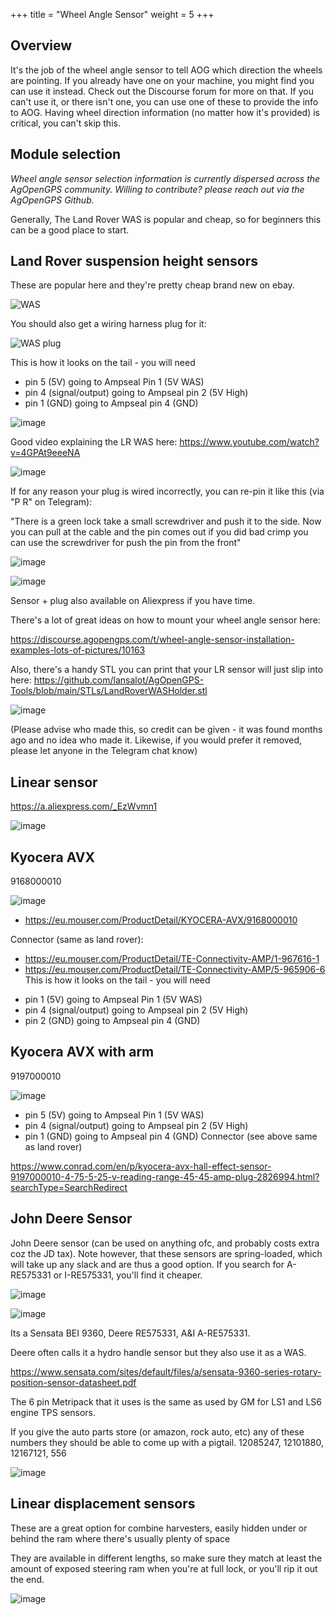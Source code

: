+++
title = "Wheel Angle Sensor"
weight = 5
+++

## Overview

It's the job of the wheel angle sensor to tell AOG which direction the wheels
are pointing. If you already have one on your machine, you might find you can
use it instead. Check out the Discourse forum for more on that. If you can't use
it, or there isn't one, you can use one of these to provide the info to AOG.
Having wheel direction information (no matter how it's provided) is critical,
you can't skip this.

## Module selection

_Wheel angle sensor selection information is currently dispersed across the
AgOpenGPS community. Willing to contribute? please reach out via the AgOpenGPS
Github._

Generally, The Land Rover WAS is popular and cheap, so for beginners this can be
a good place to start.

## Land Rover suspension height sensors

These are popular here and they're pretty cheap brand new on ebay.

![WAS](../img/land-rover-suspension-height-sensors.png)

You should also get a wiring harness plug for it:

![WAS plug](../img/land-rover-suspension-height-sensors-wiring-harness-plug.png)

This is how it looks on the tail - you will need

- pin 5 (5V) going to Ampseal Pin 1 (5V WAS)
- pin 4 (signal/output) going to Ampseal pin 2 (5V High)
- pin 1 (GND) going to Ampseal pin 4 (GND)

![image](../img/land-rover-suspension-height-sensors-wiring-harness-plug-pinout.png)

Good video explaining the LR WAS here:
https://www.youtube.com/watch?v=4GPAt9eeeNA

![image](../img/waswrong.png)

If for any reason your plug is wired incorrectly, you can re-pin it like this (via "P R" on Telegram):

"There is a green lock take a small screwdriver and push it to the side. Now you
can pull at the cable and the pin comes out if you did bad crimp you can use the
screwdriver for push the pin from the front"

![image](../img/re-pin-plug-2.png)

![image](../img/re-pin-plug-1.png)

Sensor + plug also available on Aliexpress if you have time.

There's a lot of great ideas on how to mount your wheel angle sensor here:

https://discourse.agopengps.com/t/wheel-angle-sensor-installation-examples-lots-of-pictures/10163

Also, there's a handy STL you can print that your LR sensor will just slip into
here:
https://github.com/lansalot/AgOpenGPS-Tools/blob/main/STLs/LandRoverWASHolder.stl

![image](../img/land-rover-was-holder.png)

(Please advise who made this, so credit can be given - it was found months ago
and no idea who made it. Likewise, if you would prefer it removed, please let
anyone in the Telegram chat know)

## Linear sensor

https://a.aliexpress.com/_EzWvmn1

![image](../img/linear-sensor.png)

## Kyocera AVX

9168000010

![image](../img/kyocera-avx.png)

- https://eu.mouser.com/ProductDetail/KYOCERA-AVX/9168000010

Connector (same as land rover):

- https://eu.mouser.com/ProductDetail/TE-Connectivity-AMP/1-967616-1
- https://eu.mouser.com/ProductDetail/TE-Connectivity-AMP/5-965906-6 This is how
  it looks on the tail - you will need

* pin 1 (5V) going to Ampseal Pin 1 (5V WAS)
* pin 4 (signal/output) going to Ampseal pin 2 (5V High)
* pin 2 (GND) going to Ampseal pin 4 (GND)

## Kyocera AVX with arm

9197000010

![image](../img/kyocera-avx-with-arm.png)

- pin 5 (5V) going to Ampseal Pin 1 (5V WAS)
- pin 4 (signal/output) going to Ampseal pin 2 (5V High)
- pin 1 (GND) going to Ampseal pin 4 (GND) Connector (see above same as land
  rover)

https://www.conrad.com/en/p/kyocera-avx-hall-effect-sensor-9197000010-4-75-5-25-v-reading-range-45-45-amp-plug-2826994.html?searchType=SearchRedirect

## John Deere Sensor

John Deere sensor (can be used on anything ofc, and probably costs extra coz the
JD tax). Note however, that these sensors are spring-loaded, which will take up
any slack and are thus a good option. If you search for A-RE575331 or
I-RE575331, you'll find it cheaper.

![image](../img/john-deere-re575331.png)

![image](../img/metripack-connector-pinout.png)

Its a Sensata BEI 9360, Deere RE575331, A&I A-RE575331.

Deere often calls it a hydro handle sensor but they also use it as a WAS.

https://www.sensata.com/sites/default/files/a/sensata-9360-series-rotary-position-sensor-datasheet.pdf

The 6 pin Metripack that it uses is the same as used by GM for LS1 and LS6
engine TPS sensors.

If you give the auto parts store (or amazon, rock auto, etc) any of these
numbers they should be able to come up with a pigtail. 12085247, 12101880,
12167121, 556

![image](../img/metripack-pigtail.png)

## Linear displacement sensors

These are a great option for combine harvesters, easily hidden under or behind
the ram where there's usually plenty of space

They are available in different lengths, so make sure they match at least the
amount of exposed steering ram when you're at full lock, or you'll rip it out
the end.

![image](../img/linear-displacement-sensor.png)
